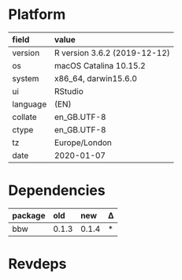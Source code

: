 # Platform

|field    |value                        |
|:--------|:----------------------------|
|version  |R version 3.6.2 (2019-12-12) |
|os       |macOS Catalina 10.15.2       |
|system   |x86_64, darwin15.6.0         |
|ui       |RStudio                      |
|language |(EN)                         |
|collate  |en_GB.UTF-8                  |
|ctype    |en_GB.UTF-8                  |
|tz       |Europe/London                |
|date     |2020-01-07                   |

# Dependencies

|package |old   |new   |Δ  |
|:-------|:-----|:-----|:--|
|bbw     |0.1.3 |0.1.4 |*  |

# Revdeps

